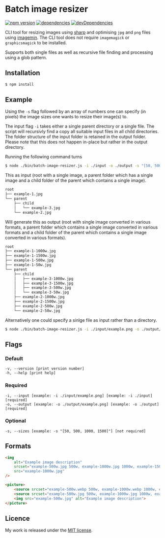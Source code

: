 # Batch image resizer

[![npm version](https://badge.fury.io/js/batch-image-resizer.svg)](https://badge.fury.io/js/batch-image-resizer)
[![dependencies](https://david-dm.org/timvanscherpenzeel/batch-image-resizer.svg)](https://david-dm.org/timvanscherpenzeel/batch-image-resizer)
[![devDependencies](https://david-dm.org/timvanscherpenzeel/batch-image-resizer/dev-status.svg)](https://david-dm.org/timvanscherpenzeel/batch-image-resizer#info=devDependencies)

CLI tool for resizing images using [sharp](https://github.com/lovell/sharp) and optimising `jpg` and `png` files using [imagemin](https://github.com/imagemin/imagemin). The CLI tool does not require `imagemagick` or `graphicsmagick` to be installed.

Supports both single files as well as recursive file finding and processing using a glob pattern.

## Installation

```sh
$ npm install
```

## Example

Using the `-s` flag followed by an array of numbers one can specify (in pixels) the image sizes one wants to resize their image(s) to.

The input flag `-i` takes either a single parent directory or a single file. The script will recursivly find a copy all suitable input files in all child directories. The folder structure of the input folder is retained in the output folder. Please note that this does not happen in-place but rather in the output directory.

Running the following command turns
```sh
$ node ./bin/batch-image-resizer.js -i ./input -o ./output -s "[50, 500, 1000, 1500]"
```

This as input (root with a single image, a parent folder which has a single image and a child folder of the parent which contains a single image).

```sh
root
├── example-1.jpg
└── parent
    ├── child
    │   └── example-3.jpg
    └── example-2.jpg
```

Will generate this as output (root with single image converted in various formats, a parent folder which contains a single image converted in various formats and a child folder of the parent which contains a single image converted in various formats).

```sh
root
├── example-1-1000w.jpg
├── example-1-1500w.jpg
├── example-1-500w.jpg
├── example-1-50w.jpg
└── parent
    ├── child
    │   ├── example-3-1000w.jpg
    │   ├── example-3-1500w.jpg
    │   ├── example-3-500w.jpg
    │   └── example-3-50w.jpg
    ├── example-2-1000w.jpg
    ├── example-2-1500w.jpg
    ├── example-2-500w.jpg
    └── example-2-50w.jpg
```

Alternatively one could specify a sinlge file as input rather than a directory.

```sh
$ node ./bin/batch-image-resizer.js -i ./input/example.png -o ./output/example.png -s "[50, 500, 1000, 1500]"
```

## Flags

### Default
	-v, --version [print version number]
	-h, --help [print help]

### Required
	-i, --input [example: -i ./input/example.png] [example: -i ./input] [required]
	-o, --output [example: -o ./output/example.png] [example: -o ./output] [required]

### Optional
	-s, --sizes [example: -s "[50, 500, 1000, 1500]"] [not required]

## Formats

```html
<img
	alt="Example image description"
	srcset="example-500w.jpg 500w, example-1000w.jpg 1000w, example-1500w.jpg 1500w"
	src="example-1000w.jpg"
/>

<picture>
	<source srcset="example-500w.webp 500w, example-1000w.webp 1000w, example-1500w.webp 1500w" type="image/webp">
	<source srcset="example-500w.jpg 500w, example-1000w.jpg 1000w, example-1500w.jpg 1500w" type="image/jpeg">
	<img src="example-500w.jpg" alt="Example image description">
</picture>
```

## Licence

My work is released under the [MIT license](https://raw.githubusercontent.com/TimvanScherpenzeel/batch-image-resizer/master/LICENSE).